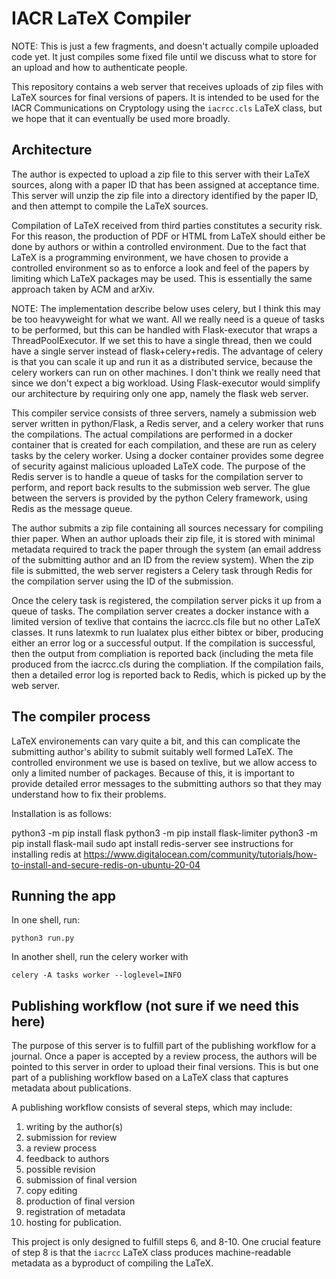 # IACR LaTeX Compiler

NOTE: This is just a few fragments, and doesn't actually compile uploaded
code yet. It just compiles some fixed file until we discuss what to store
for an upload and how to authenticate people.

This repository contains a web server that receives uploads of zip
files with LaTeX sources for final versions of papers. It is intended
to be used for the IACR Communications on Cryptology using the
`iacrcc.cls` LaTeX class, but we hope that it can eventually be used
more broadly.

## Architecture

The author is expected to upload a zip file to this server with their
LaTeX sources, along with a paper ID that has been assigned at
acceptance time.  This server will unzip the zip file into
a directory identified by the paper ID, and then attempt to compile the
LaTeX sources.

Compilation of LaTeX received from third parties constitutes a
security risk. For this reason, the production of PDF or HTML from
LaTeX should either be done by authors or within a controlled
environment. Due to the fact that LaTeX is a programming environment,
we have chosen to provide a controlled environment so as to enforce a
look and feel of the papers by limiting which LaTeX packages may be
used. This is essentially the same approach taken by ACM and arXiv.

NOTE: The implementation describe below uses celery, but I think this
may be too heavyweight for what we want. All we really need is a queue
of tasks to be performed, but this can be handled with Flask-executor
that wraps a ThreadPoolExecutor. If we set this to have a single
thread, then we could have a single server instead of
flask+celery+redis. The advantage of celery is that you can scale it
up and run it as a distributed service, because the celery workers can
run on other machines. I don't think we really need that since we
don't expect a big workload. Using Flask-executor would simplify our
architecture by requiring only one app, namely the flask web server.

This compiler service consists of three servers, namely a submission
web server written in python/Flask, a Redis server, and a celery
worker that runs the compilations.  The actual compilations are
performed in a docker container that is created for each compilation,
and these are run as celery tasks by the celery worker.  Using a
docker container provides some degree of security against malicious
uploaded LaTeX code.  The purpose of the Redis server is to handle a
queue of tasks for the compilation server to perform, and report back
results to the submission web server.  The glue between the servers is
provided by the python Celery framework, using Redis as the message
queue.

The author submits a zip file containing all sources necessary for
compiling thier paper. When an author uploads their zip file, it is
stored with minimal metadata required to track the paper through the
system (an email address of the submitting author and an ID from the
review system). When the zip file is submitted, the web server
registers a Celery task through Redis for the compilation server using
the ID of the submission.

Once the celery task is registered, the compilation server picks it up
from a queue of tasks. The compilation server creates a docker
instance with a limited version of texlive that contains the
iacrcc.cls file but no other LaTeX classes. It runs latexmk to run
lualatex plus either bibtex or biber, producing either an error log or
a successful output.  If the compilation is successful, then the
output from compliation is reported back (including the meta file
produced from the iacrcc.cls during the compliation.  If the
compilation fails, then a detailed error log is reported back to
Redis, which is picked up by the web server.

## The compiler process

LaTeX environements can vary quite a bit, and this can complicate the
submitting author's ability to submit suitably well formed LaTeX.  The
controlled environment we use is based on texlive, but we allow access
to only a limited number of packages. Because of this, it is important
to provide detailed error messages to the submitting authors so that
they may understand how to fix their problems.

Installation is as follows:

python3 -m pip install flask
python3 -m pip install flask-limiter
python3 -m pip install flask-mail
sudo apt install redis-server
see instructions for installing redis at https://www.digitalocean.com/community/tutorials/how-to-install-and-secure-redis-on-ubuntu-20-04


## Running the app

In one shell, run:
```
python3 run.py
```
In another shell, run the celery worker with
```
celery -A tasks worker --loglevel=INFO
```

## Publishing workflow (not sure if we need this here)

The purpose of this server is to fulfill part of the publishing
workflow for a journal. Once a paper is accepted by a review process,
the authors will be pointed to this server in order to upload their
final versions.  This is but one part of a publishing workflow based
on a LaTeX class that captures metadata about publications.

A publishing workflow consists of several steps, which may
include:

1. writing by the author(s)
2. submission for review
3. a review process
4. feedback to authors
5. possible revision
6. submission of final version
7. copy editing
8. production of final version
9. registration of metadata
10. hosting for publication.

This project is only designed to fulfill steps 6, and 8-10.  One
crucial feature of step 8 is that the `iacrcc` LaTeX class produces
machine-readable metadata as a byproduct of compiling the LaTeX.


